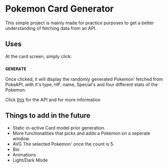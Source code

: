 # Pokemon Card Generator

This simple project is mainly made for practice purposes to get a better understanding of fetching data from an API.

## Uses

At the card screen, simply click:

### `GENERATE`

Once clicked, it will display the randomly generated Pokemon' fetched from PokeAPI, with it's type, HP, name, Special's and four different stats of the Pokemon.

Click [this](https://pokeapi.co/) for the API and for more information

## Things to add in the future

- Static in-active Card model prior generation.
- More functionalities that picks and adds a Pokemon on a seperate window.
- AVG The selected Pokemon' once the count is 5.
- Bio
- Animations
- Light/Dark Mode
